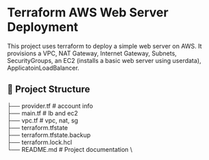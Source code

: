 # Terraform AWS Web Server Deployment
This project uses terraform to deploy a simple web server on AWS. 
It provisions a VPC, NAT Gateway, Internet Gateway, Subnets, SecurityGroups, an EC2 (installs a basic web server using userdata), ApplicatoinLoadBalancer.

## 📁 Project Structure
├── provider.tf         # account info  \
├── main.tf             # lb and ec2    \
├── vpc.tf              # vpc, nat, sg  \
├── terraform.tfstate                   \
├── terraform.tfstate.backup            \
├── terraform.lock.hcl                  \
└── README.md          # Project documentation \
